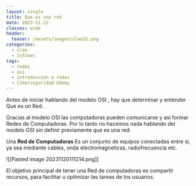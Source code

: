 ```yaml
---
layout: single
title: Que es una red
date: 2023-11-22
classes: wide
header:
  teaser: /assets/images/slae32.png
categories:
  - slae
  - infosec
tags:
  - redes
  - osi
  - introduccion a redes
  - Ciberseguridad Udemy
---
```


Antes de iniciar hablando del modelo OSI , hay que determinar y entender Que es un Red.

Gracias al modelo OSI las computadoras pueden comunicarse y asi formar Redes de Computadoras.
Por lo tanto no hacemos nada hablando del modelo OSI sin definir previamente que es una red.

Una **Red de Computadoras** Es un conjunto de equipos conectadas entre si, ya sea mediante cables, onda electromagneticas, radiofrecuencia etc.

![[Pasted image 20231120111214.png]]

El objetivo principal de tener una Red de computadoras es compartir recursos, para facilitar u optimizar las tareas de los usuarios.

